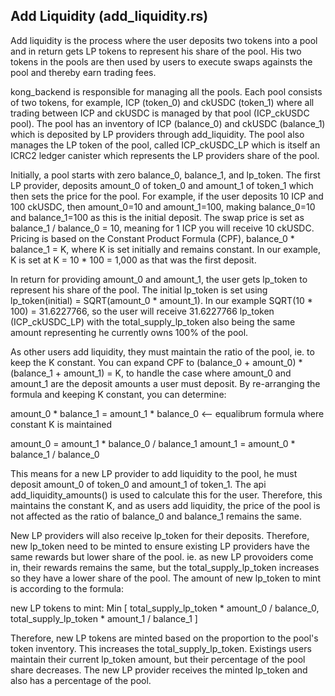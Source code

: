 Add Liquidity (add_liquidity.rs)
-------------

Add liquidity is the process where the user deposits two tokens into a pool and in return gets LP tokens to represent his share of the pool. His two tokens in the pools are then used by users to execute swaps againsts the pool and thereby earn trading fees.

kong_backend is responsible for managing all the pools. Each pool consists of two tokens, for example, ICP (token_0) and ckUSDC (token_1) where all trading between ICP and ckUSDC is managed by that pool (ICP_ckUSDC pool). The pool has an inventory of ICP (balance_0) and ckUSDC (balance_1) which is deposited by LP providers through add_liquidity. The pool also manages the LP token of the pool, called ICP_ckUSDC_LP which is itself an ICRC2 ledger canister which represents the LP providers share of the pool.

Initially, a pool starts with zero balance_0, balance_1, and lp_token. The first LP provider, deposits amount_0 of token_0 and amount_1 of token_1 which then sets the price for the pool. For example, if the user deposits 10 ICP and 100 ckUSDC, then amount_0=10 and amount_1=100, making balance_0=10 and balance_1=100 as this is the initial deposit. The swap price is set as balance_1 / balance_0 = 10, meaning for 1 ICP you will receive 10 ckUSDC. Pricing is based on the Constant Product Formula (CPF), balance_0 * balance_1 = K, where K is set initially and remains constant. In our example, K is set at K = 10 * 100 = 1,000 as that was the first deposit.

In return for providing amount_0 and amount_1, the user gets lp_token to represent his share of the pool. The initial lp_token is set using lp_token(initial) = SQRT(amount_0 * amount_1). In our example SQRT(10 * 100) = 31.6227766, so the user will receive 31.6227766 lp_token (ICP_ckUSDC_LP) with the total_supply_lp_token also being the same amount representing he currently owns 100% of the pool. 

As other users add liquidity, they must maintain the ratio of the pool, ie. to keep the K constant. You can expand CPF to (balance_0 + amount_0) * (balance_1 + amount_1) = K, to handle the case where amount_0 and amount_1 are the deposit amounts a user must deposit. By re-arranging the formula and keeping K constant, you can determine:

amount_0 * balance_1 = amount_1 * balance_0   <-- equalibrum formula where constant K is maintained

amount_0 = amount_1 * balance_0 / balance_1
amount_1 = amount_0 * balance_1 / balance_0

This means for a new LP provider to add liquidity to the pool, he must deposit amount_0 of token_0 and amount_1 of token_1. The api add_liquidity_amounts() is used to calculate this for the user. Therefore, this maintains the constant K, and as users add liquidity, the price of the pool is not affected as the ratio of balance_0 and balance_1 remains the same.

New LP providers will also receive lp_token for their deposits. Therefore, new lp_token need to be minted to ensure existing LP providers have the same rewards but lower share of the pool. ie. as new LP provoiders come in, their rewards remains the same, but the total_supply_lp_token increases so they have a lower share of the pool. The amount of new lp_token to mint is according to the formula:

new LP tokens to mint: Min [ total_supply_lp_token * amount_0 / balance_0, total_supply_lp_token * amount_1 / balance_1 ]

Therefore, new LP tokens are minted based on the proportion to the pool's token inventory. This increases the total_supply_lp_token. 
Existings users maintain their current lp_token amount, but their percentage of the pool share decreases. The new LP provider receives the minted lp_token and also has a percentage of the pool.

